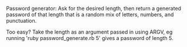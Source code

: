 Password generator:
Ask for the desired length, then return a generated password of that length that is a 
random mix of letters, numbers, and punctuation.

Too easy? Take the length as an argument passed in using ARGV, 
eg running 'ruby password_generate.rb 5' gives a password of length 5.